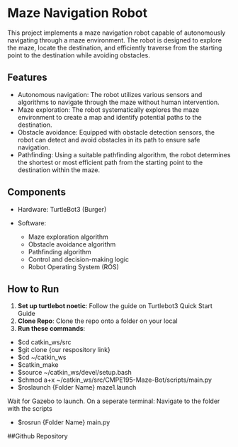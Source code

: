 ﻿# Maze Navigation Robot

This project implements a maze navigation robot capable of autonomously navigating through a maze environment. The robot is designed to explore the maze, locate the destination, and efficiently traverse from the starting point to the destination while avoiding obstacles.

## Features

- Autonomous navigation: The robot utilizes various sensors and algorithms to navigate through the maze without human intervention.
- Maze exploration: The robot systematically explores the maze environment to create a map and identify potential paths to the destination.
- Obstacle avoidance: Equipped with obstacle detection sensors, the robot can detect and avoid obstacles in its path to ensure safe navigation.
- Pathfinding: Using a suitable pathfinding algorithm, the robot determines the shortest or most efficient path from the starting point to the destination within the maze.

## Components

- Hardware:
  TurtleBot3 (Burger)

- Software:
  - Maze exploration algorithm
  - Obstacle avoidance algorithm
  - Pathfinding algorithm
  - Control and decision-making logic
  - Robot Operating System (ROS)

## How to Run
1. **Set up turtlebot noetic**: Follow the guide on Turtlebot3 Quick Start Guide
2. **Clone Repo**: Clone the repo onto a folder on your local 
3. **Run these commands**: 
- $cd catkin_ws/src
- $git clone {our respository link}
- $cd ~/catkin_ws
- $catkin_make
- $source ~/catkin_ws/devel/setup.bash
- $chmod a+x ~/catkin_ws/src/CMPE195-Maze-Bot/scripts/main.py
- $roslaunch {Folder Name} maze1.launch

Wait for Gazebo to launch.
On a seperate terminal:
Navigate to the folder with the scripts
- $rosrun {Folder Name} main.py

##Github Repository


